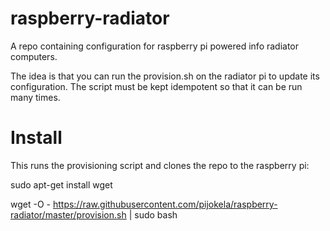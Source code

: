 raspberry-radiator
==================

A repo containing configuration for raspberry pi powered info radiator computers.

The idea is that you can run the provision.sh on the radiator pi to update its configuration. The script must be kept idempotent so that it can be run many times.

Install
=======

This runs the provisioning script and clones the repo to the raspberry pi:

sudo apt-get install wget

wget -O - https://raw.githubusercontent.com/pijokela/raspberry-radiator/master/provision.sh | sudo bash